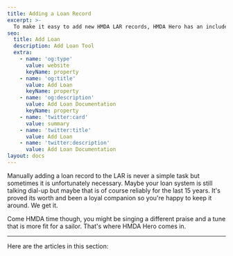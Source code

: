 ```yaml
---
title: Adding a Loan Record
excerpt: >-
  To make it easy to add new HMDA LAR records, HMDA Hero has an included Add Loan feature. This takes the guess work out of mapping numbers and provides an easy interface to exponentially speed manual entry. 
seo:
  title: Add Loan
  description: Add Loan Tool
  extra:
    - name: 'og:type'
      value: website
      keyName: property
    - name: 'og:title'
      value: Add Loan
      keyName: property
    - name: 'og:description'
      value: Add Loan Documentation
      keyName: property
    - name: 'twitter:card'
      value: summary
    - name: 'twitter:title'
      value: Add Loan
    - name: 'twitter:description'
      value: Add Loan Documentation
layout: docs
---
```


Manually adding a loan record to the LAR is never a simple task but sometimes it is unfortunately necessary. Maybe your loan system is still talking dial-up but maybe that is of course reliably for the last 15 years. It's proved its worth and been a loyal companion so you're happy to keep it around. We get it. 

Come HMDA time though, you might be singing a different praise and a tune that is more fit for a sailor. That's where HMDA Hero comes in. 

***

Here are the articles in this section:
